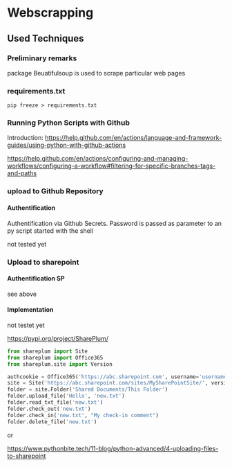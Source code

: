 # Webscrapping

## Used Techniques

### Preliminary remarks

package Beuatifulsoup is used to scrape particular web pages

### requirements.txt

``` conda prompt
pip freeze > requirements.txt
```

### Running Python Scripts with Github

Introduction:
<https://help.github.com/en/actions/language-and-framework-guides/using-python-with-github-actions>

<https://help.github.com/en/actions/configuring-and-managing-workflows/configuring-a-workflow#filtering-for-specific-branches-tags-and-paths>

### upload to Github Repository

#### Authentification

Authentification via Github Secrets. Password is passed as parameter to an py script started with the shell

not tested yet

### Upload to sharepoint

#### Authentification SP

see above

#### Implementation

not testet yet

<https://pypi.org/project/SharePlum/>

```python
from shareplum import Site
from shareplum import Office365
from shareplum.site import Version

authcookie = Office365('https://abc.sharepoint.com', username='username@abc.com', password='password').GetCookies()
site = Site('https://abc.sharepoint.com/sites/MySharePointSite/', version=Version.v2016, authcookie=authcookie)
folder = site.Folder('Shared Documents/This Folder')
folder.upload_file('Hello', 'new.txt')
folder.read_txt_file('new.txt')
folder.check_out('new.txt')
folder.check_in('new.txt', "My check-in comment")
folder.delete_file('new.txt')
```

or

<https://www.pythonbite.tech/11-blog/python-advanced/4-uploading-files-to-sharepoint>
